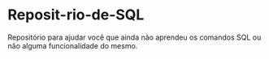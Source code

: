 # Reposit-rio-de-SQL
Repositório para ajudar você que ainda não aprendeu os comandos SQL ou não alguma funcionalidade do mesmo.
